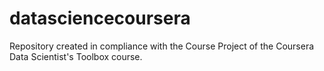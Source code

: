 # datasciencecoursera
Repository created in compliance with the Course Project of the Coursera Data Scientist's Toolbox course.
